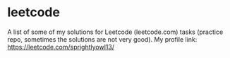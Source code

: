 # leetcode
A list of some of my solutions for Leetcode (leetcode.com) tasks (practice repo, sometimes the solutions are not very good). My profile link: https://leetcode.com/sprightlyowl13/
